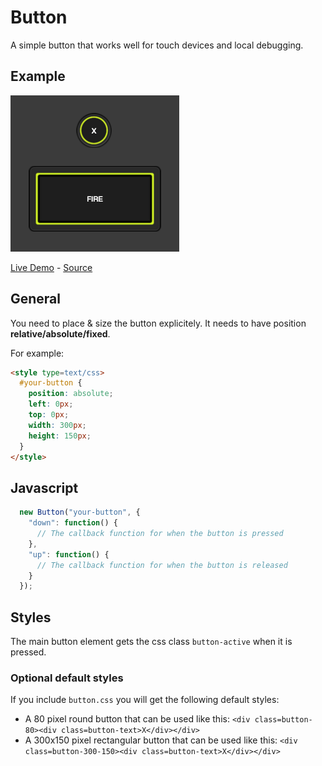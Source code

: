 # Button
A simple button that works well for touch devices and local debugging.

## Example

![alt text](https://github.com/airconsole/airconsole-controls/raw/master/examples/button.png "Button Example")

[Live Demo](https://rawgit.com/AirConsole/airconsole-controls/master/examples/button.html) -
[Source](https://github.com/AirConsole/airconsole-controls/blob/master/examples/button.html)

## General

You need to place & size the button explicitely. It needs to have position **relative/absolute/fixed**.

For example:
```html
<style type=text/css>
  #your-button {
    position: absolute;
    left: 0px;
    top: 0px;
    width: 300px;
    height: 150px;
  }
</style>
```

## Javascript
```javascript
  new Button("your-button", {
    "down": function() {
      // The callback function for when the button is pressed
    },
    "up": function() {
      // The callback function for when the button is released
    }
  });
```

## Styles

The main button element gets the css class ```button-active``` when it is pressed.

### Optional default styles

If you include ```button.css``` you will get the following default styles:
- A 80 pixel round button that can be used like this:
  ```<div class=button-80><div class=button-text>X</div></div>```
- A 300x150 pixel rectangular button that can be used like this:
  ```<div class=button-300-150><div class=button-text>X</div></div>```
